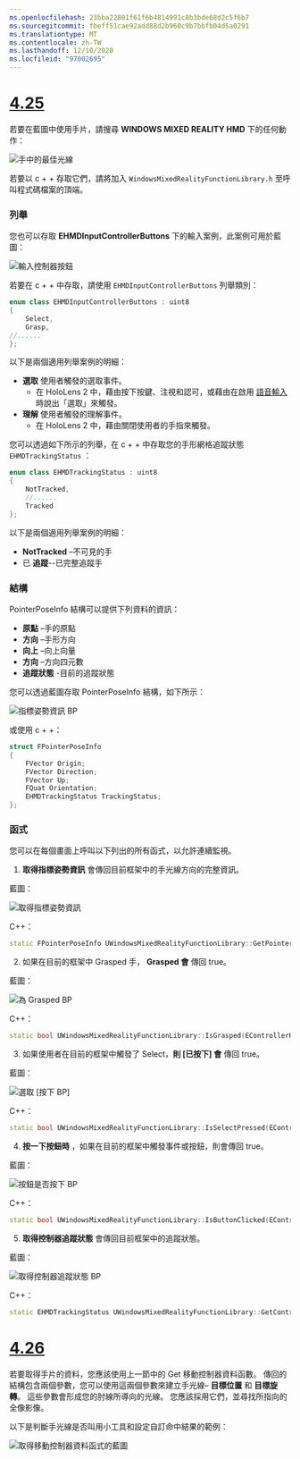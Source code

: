 ```yaml
---
ms.openlocfilehash: 23bba22801f61f6b4814991c8b3bde68d2c5f6b7
ms.sourcegitcommit: fbeff51cae92add88d2b960c9b7bbfb04d5a0291
ms.translationtype: MT
ms.contentlocale: zh-TW
ms.lasthandoff: 12/10/2020
ms.locfileid: "97002695"
---
```

# <a name="425"></a>[4.25](#tab/425)

若要在藍圖中使用手片，請搜尋 **WINDOWS MIXED REALITY HMD** 下的任何動作：

![手中的最佳光線](../images/unreal/hand-rays-bp.png)

若要以 c + + 存取它們，請將加入 `WindowsMixedRealityFunctionLibrary.h` 至呼叫程式碼檔案的頂端。

### <a name="enum"></a>列舉

您也可以存取 **EHMDInputControllerButtons** 下的輸入案例，此案例可用於藍圖：

![輸入控制器按鈕](../images/unreal/input-controller-buttons.png)

若要在 c + + 中存取，請使用 `EHMDInputControllerButtons` 列舉類別：
```cpp
enum class EHMDInputControllerButtons : uint8
{
    Select,
    Grasp,
//......
};
```

以下是兩個適用列舉案例的明細：

* **選取** 使用者觸發的選取事件。
    * 在 HoloLens 2 中，藉由按下按鍵、注視和認可，或藉由在啟用 [語音輸入](../unreal-voice-input.md) 時說出「選取」來觸發。
* **理解** 使用者觸發的理解事件。
    * 在 HoloLens 2 中，藉由關閉使用者的手指來觸發。

您可以透過如下所示的列舉，在 c + + 中存取您的手形網格追蹤狀態 `EHMDTrackingStatus` ：

```cpp
enum class EHMDTrackingStatus : uint8
{
    NotTracked,
    //......
    Tracked
};
```

以下是兩個適用列舉案例的明細：

* **NotTracked** –不可見的手
* 已 **追蹤**--已完整追蹤手

### <a name="struct"></a>結構

PointerPoseInfo 結構可以提供下列資料的資訊：

* **原點** –手的原點
* **方向** –手形方向
* **向上** –向上向量
* **方向** –方向四元數
* **追蹤狀態** -目前的追蹤狀態

您可以透過藍圖存取 PointerPoseInfo 結構，如下所示：

![指標姿勢資訊 BP](../images/unreal/pointer-pose-info-bp.png)

或使用 c + +：

```cpp
struct FPointerPoseInfo
{
    FVector Origin;
    FVector Direction;
    FVector Up;
    FQuat Orientation;
    EHMDTrackingStatus TrackingStatus;
};
```

### <a name="functions"></a>函式

您可以在每個畫面上呼叫以下列出的所有函式，以允許連續監視。

1. **取得指標姿勢資訊** 會傳回目前框架中的手光線方向的完整資訊。

藍圖：

![取得指標姿勢資訊](../images/unreal/get-pointer-pose-info.png)

C++：
```cpp
static FPointerPoseInfo UWindowsMixedRealityFunctionLibrary::GetPointerPoseInfo(EControllerHand hand);
```

2. 如果在目前的框架中 Grasped 手， **Grasped 會** 傳回 true。

藍圖：

![為 Grasped BP](../images/unreal/is-grasped-bp.png)

C++：
```cpp
static bool UWindowsMixedRealityFunctionLibrary::IsGrasped(EControllerHand hand);
```

3. 如果使用者在目前的框架中觸發了 Select，**則 [已按下] 會** 傳回 true。

藍圖：

![選取 [按下 BP]](../images/unreal/is-select-pressed-bp.png)

C++：
```cpp
static bool UWindowsMixedRealityFunctionLibrary::IsSelectPressed(EControllerHand hand);
```

4. **按一下按鈕時** ，如果在目前的框架中觸發事件或按鈕，則會傳回 true。

藍圖：

![按鈕是否按下 BP](../images/unreal/is-button-clicked-bp.png)

C++：
```cpp
static bool UWindowsMixedRealityFunctionLibrary::IsButtonClicked(EControllerHand hand, EHMDInputControllerButtons button);
```

5. **取得控制器追蹤狀態** 會傳回目前框架中的追蹤狀態。

藍圖：

![取得控制器追蹤狀態 BP](../images/unreal/get-controller-tracking-status-bp.png)

C++：
```cpp
static EHMDTrackingStatus UWindowsMixedRealityFunctionLibrary::GetControllerTrackingStatus(EControllerHand hand);
```
# <a name="426"></a>[4.26](#tab/426)

若要取得手片的資料，您應該使用上一節中的 Get 移動控制器資料函數。 傳回的結構包含兩個參數，您可以使用這兩個參數來建立手光線– **目標位置** 和 **目標旋轉**。 這些參數會形成您的肘線所導向的光線。 您應該採用它們，並尋找所指向的全像影像。

以下是判斷手光線是否叫用小工具和設定自訂命中結果的範例：

![取得移動控制器資料函式的藍圖](../images/unreal-hand-tracking-img-04.png) 